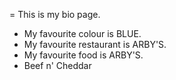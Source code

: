 = This is my bio page.

- My favourite colour is BLUE.
- My favourite restaurant is ARBY'S.
- My favourite food is ARBY'S.
- Beef n' Cheddar
